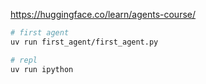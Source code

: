 https://huggingface.co/learn/agents-course/


```bash
# first agent
uv run first_agent/first_agent.py

# repl
uv run ipython
```
